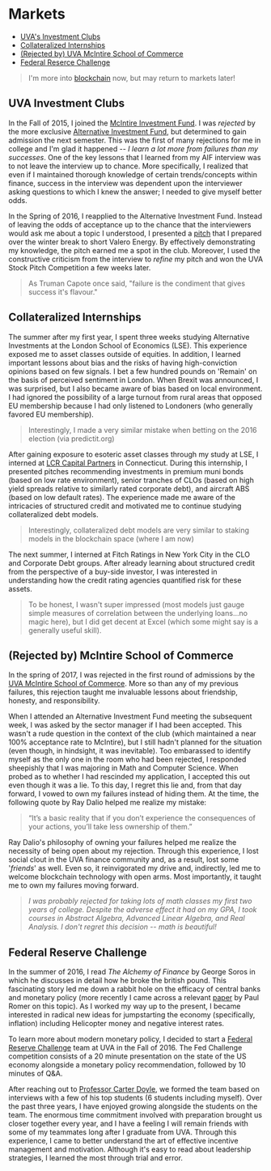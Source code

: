 # Markets

* [UVA's Investment Clubs](#uvainvestment)
* [Collateralized Internships](#collateral)
* [(Rejected by) UVA McIntire School of Commerce](#rejected)
* [Federal Reserce Challenge](#fedchallenge)

> I'm more into [blockchain](./blockchain.md) now, but may return to markets later!

## UVA Investment Clubs
In the Fall of 2015, I joined the [McIntire Investment Fund](https://miiuva.com/). I was *rejected* by the more exclusive [Alternative Investment Fund](https://www.aifatuva.com/), but determined to gain admission the next semester. This was the first of many rejections for me in college and I'm glad it happened -- *I learn a lot more from failures than my successes*. One of the key lessons that I learned from my AIF interview was to not leave the interview up to chance. More specifically, I realized that even if I maintained thorough knowledge of certain trends/concepts within finance, success in the interview was dependent upon the interviewer asking questions to which I knew the answer; I needed to give myself better odds.

In the Spring of 2016, I reapplied to the Alternative Investment Fund. Instead of leaving the odds of acceptance up to the chance that the interviewers would ask me about a topic I understood, I presented a [pitch](../Finance/vlo_pitch.pdf) that I prepared over the winter break to short Valero Energy. By effectively demonstrating my knowledge, the pitch earned me a spot in the club. Moreover, I used the constructive criticism from the interview to *refine* my pitch and won the UVA Stock Pitch Competition a few weeks later. 

> As Truman Capote once said, "failure is the condiment that gives success it's flavour."

## Collateralized Internships <a name="collateral"><a/>
The summer after my first year, I spent three weeks studying Alternative Investments at the London School of Economics (LSE). This experience exposed me to asset classes outside of equities. In addition, I learned important lessons about bias and the risks of having high-conviction opinions based on few signals. I bet a few hundred pounds on 'Remain' on the basis of perceived sentiment in London. When Brexit was announced, I was surprised, but I also became aware of bias based on local environment. I had ignored the possibility of a large turnout from rural areas that opposed EU membership because I had only listened to Londoners (who generally favored EU membership).

> Interestingly, I made a very similar mistake when betting on the 2016 election (via predictit.org)

After gaining exposure to esoteric asset classes through my study at LSE, I interned at [LCR Capital Partners](https://www.lcrcapital.com/) in Connecticut. During this internship, I presented pitches recommending investments in premium muni bonds (based on low rate environment), senior tranches of CLOs (based on high yield spreads relative to similarly rated corporate debt), and aircraft ABS (based on low default rates). The experience made me aware of the intricacies of structured credit and motivated me to continue studying collateralized debt models.

> Interestingly, collateralized debt models are very similar to staking models in the blockchain space (where I am now)

The next summer, I interned at Fitch Ratings in New York City in the CLO and Corporate Debt groups. After already learning about structured credit from the perspective of a buy-side investor, I was interested in understanding how the credit rating agencies quantified risk for these assets. 

> To be honest, I wasn't super impressed (most models just gauge simple measures of correlation between the underlying loans...no magic here), but I did get decent at Excel (which some might say is a generally useful skill).

## (Rejected by) McIntire School of Commerce <a name="rejected"></a>

In the spring of 2017, I was rejected in the first round of admissions by the [UVA McIntire School of Commerce](https://www.commerce.virginia.edu/). More so than any of my previous failures, this rejection taught me invaluable lessons about friendship, honesty, and responsibility. 

When I attended an Alternative Investment Fund meeting the subsequent week, I was asked by the sector manager if I had been accepted. This wasn't a rude question in the context of the club (which maintained a near 100% acceptance rate to McIntire), but I still hadn't planned for the situation (even though, in hindsight, it was inevitable). Too embarassed to identify myself as the only one in the room who had been rejected, I responded sheepishly that I was majoring in Math and Computer Science. When probed as to whether I had rescinded my application, I accepted this out even though it was a lie. To this day, I regret this lie and, from that day forward, I vowed to own my failures instead of hiding them. At the time, the following quote by Ray Dalio helped me realize my mistake:

> “It’s a basic reality that if you don’t experience the consequences of your actions, you’ll take less ownership of them.”

Ray Dalio's philosophy of owning your failures helped me realize the necessity of being open about my rejection. Through this experience, I lost social clout in the UVA finance community and, as a result, lost some '*friends*' as well.  Even so, it reinvigorated my drive and, indirectly, led me to welcome blockchain technology with open arms. Most importantly, it taught me to own my failures moving forward.

> *I was probably rejected for taking lots of math classes my first two years of college. Despite the adverse effect it had on my GPA, I took courses in Abstract Algebra, Advanced Linear Algebra, and Real Analysis. I don't regret this decision -- math is beautiful!*

## Federal Reserve Challenge <a name="fedchallenge"></a>

In the summer of 2016, I read *The Alchemy of Finance* by George Soros in which he discusses in detail how he broke the british pound. This fascinating story led me down a rabbit hole on the efficacy of central banks and monetary policy (more recently I came across a relevant [paper](https://paulromer.net/wp-content/uploads/2016/09/WP-Trouble.pdf) by Paul Romer on this topic). As I worked my way up to the present, I became interested in radical new ideas for jumpstarting the economy (specifically, inflation) including Helicopter money and negative interest rates. 

To learn more about modern monetary policy, I decided to start a [Federal Reserve Challenge](https://www.newyorkfed.org/education/fedchallenge_college.html) team at UVA in the Fall of 2016. The Fed Challenge competition consists of a 20 minute presentation on the state of the US economy alongside a monetary policy recommendation, followed by 10 minutes of Q&A. 

 After reaching out to [Professor Carter Doyle](http://economics.virginia.edu/people/profile/cad7q), we formed the team based on interviews with a few of his top students (6 students including myself). Over the past three years, I have enjoyed growing alongside the students on the team. The enormous time commitment involved with preparation brought us closer together every year, and I have a feeling I will remain friends with some of my teammates long after I graduate from UVA. Through this experience, I came to better understand the art of effective incentive management and motivation. Although it's easy to read about leadership strategies, I learned the most through trial and error.
